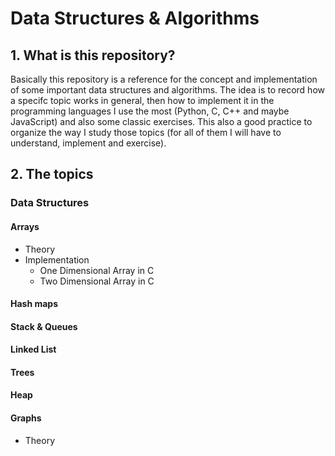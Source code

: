 # Data Structures & Algorithms

## 1. What is this repository?
Basically this repository is a reference for the concept and implementation of some important data structures and algorithms. The idea is to record how a specifc topic works in general, then how to implement it in the programming languages I use the most (Python, C, C++ and maybe JavaScript) and also some classic exercises. This also a good practice to organize the way I study those topics (for all of them I will have to understand, implement and exercise).

## 2. The topics

### Data Structures

#### Arrays
- Theory
- Implementation
    - One Dimensional Array in C
    - Two Dimensional Array in C

#### Hash maps

#### Stack & Queues

#### Linked List

#### Trees

#### Heap

#### Graphs
- Theory


